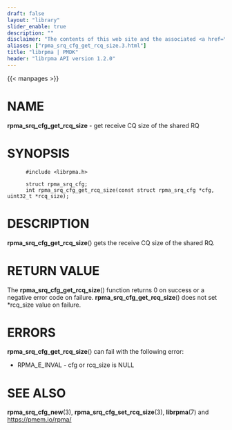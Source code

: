 ```yaml
---
draft: false
layout: "library"
slider_enable: true
description: ""
disclaimer: "The contents of this web site and the associated <a href=\"https://github.com/pmem\">GitHub repositories</a> are BSD-licensed open source."
aliases: ["rpma_srq_cfg_get_rcq_size.3.html"]
title: "librpma | PMDK"
header: "librpma API version 1.2.0"
---
```

{{< manpages >}}

[comment]: <> (SPDX-License-Identifier: BSD-3-Clause)
[comment]: <> (Copyright 2020-2023, Intel Corporation)

# NAME

**rpma_srq_cfg_get_rcq_size** - get receive CQ size of the shared RQ

# SYNOPSIS

          #include <librpma.h>

          struct rpma_srq_cfg;
          int rpma_srq_cfg_get_rcq_size(const struct rpma_srq_cfg *cfg, uint32_t *rcq_size);

# DESCRIPTION

**rpma_srq_cfg_get_rcq_size**() gets the receive CQ size of the shared
RQ.

# RETURN VALUE

The **rpma_srq_cfg_get_rcq_size**() function returns 0 on success or a
negative error code on failure. **rpma_srq_cfg_get_rcq_size**() does not
set \*rcq_size value on failure.

# ERRORS

**rpma_srq_cfg_get_rcq_size**() can fail with the following error:

-   RPMA_E\_INVAL - cfg or rcq_size is NULL

# SEE ALSO

**rpma_srq_cfg_new**(3), **rpma_srq_cfg_set_rcq_size**(3),
**librpma**(7) and https://pmem.io/rpma/
